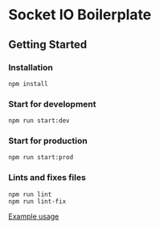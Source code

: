 # Socket IO Boilerplate

## Getting Started

### Installation
```
npm install
```

### Start for development
```
npm run start:dev
```

### Start for production
```
npm run start:prod
```

### Lints and fixes files
```
npm run lint
npm run lint-fix
```

[Example usage](https://github.com/berkantunal/socket-io-boilerplate/tree/main/rooms)